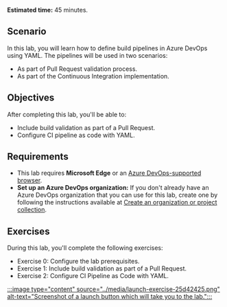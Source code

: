 **Estimated time:** 45 minutes.

## Scenario

In this lab, you will learn how to define build pipelines in Azure DevOps using YAML. The pipelines will be used in two scenarios:

 -  As part of Pull Request validation process.
 -  As part of the Continuous Integration implementation.

## Objectives

After completing this lab, you'll be able to:

 -  Include build validation as part of a Pull Request.
 -  Configure CI pipeline as code with YAML.

## Requirements

 -  This lab requires **Microsoft Edge** or an [Azure DevOps-supported browser](/azure/devops/server/compatibility).
 -  **Set up an Azure DevOps organization:** If you don't already have an Azure DevOps organization that you can use for this lab, create one by following the instructions available at [Create an organization or project collection](/azure/devops/organizations/accounts/create-organization).

## Exercises

During this lab, you'll complete the following exercises:

 -  Exercise 0: Configure the lab prerequisites.
 -  Exercise 1: Include build validation as part of a Pull Request.
 -  Exercise 2: Configure CI Pipeline as Code with YAML.

[:::image type="content" source="../media/launch-exercise-25d42425.png" alt-text="Screenshot of a launch button which will take you to the lab.":::
](https://go.microsoft.com/fwlink/?linkid=2270037)
